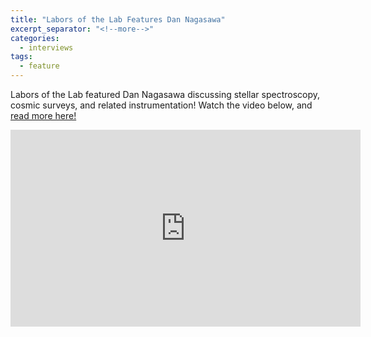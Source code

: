 ```yaml
---
title: "Labors of the Lab Features Dan Nagasawa"
excerpt_separator: "<!--more-->"
categories:
  - interviews
tags:
  - feature
---
```

Labors of the Lab featured Dan Nagasawa discussing stellar spectroscopy, cosmic surveys, and related instrumentation! Watch the video below, and [read more here!](http://www.science.tamu.edu/news/story.php?story_ID=1433#.VbFghLNVhBf)
<iframe width="560" height="315" src="https://www.youtube.com/embed/--AM7Xte_Nc" frameborder="0" allow="accelerometer; autoplay; encrypted-media; gyroscope; picture-in-picture" allowfullscreen></iframe>